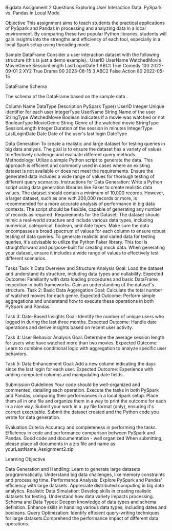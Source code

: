 Bigdata Assignment 2 Questions
Exploring User Interaction Data: PySpark vs. Pandas in Local Mode

Objective
This assignment aims to teach students the practical applications of PySpark and Pandas in processing and analyzing data in a local environment. By comparing these two popular Python libraries, students will gain insights into the strengths and efficiency of each tool, especially in a local Spark setup using threading mode.


Sample DataFrame
Consider a user interaction dataset with the following structure (this is just a demo example).: 
UserID	UserName	WatchedMovie	MovieGenre	SessionLength	LastLoginDate
1	ABC1	True	Comedy	100	2022-09-01
2	XY2	True	Drama	90	2023-08-15
3	ABC2	False	Action	80	2022-05-15

DataFrame Schema

The schema of the DataFrame based on the sample data . 

Column Name	DataType	Description	PySpark Type()
UserID	Integer	Unique identifier for each user	IntegerType
UserName	String	Name of the user	StringType
WatchedMovie	Boolean	Indicates if a movie was watched or not	BooleanType
MovieGenre	String	Genre of the watched movie	StringType
SessionLength	Integer	Duration of the session in minutes	IntegerType
LastLoginDate	Date	Date of the user's last login	DateType

Data Generation
To create a realistic and large dataset for testing queries in big data analysis. The goal is to ensure the dataset has a variety of values to effectively challenge and evaluate different query methods.
Methodology:
Utilize a simple Python script to generate the data. This approach is efficient and commonly used in cases where an existing dataset is not available or does not meet the requirements.
Ensure the generated data includes a wide range of values for thorough testing of different query scenarios.
Instructions for Data Generation:
Write a Python script using data generation libraries like Faker to create realistic data values.
The dataset should contain a minimum of 10,000 records. However, a larger dataset, such as one with 200,000 records or more, is recommended for a more accurate analysis of performance in big data contexts.
The script should be flexible, capable of generating any number of records as required.
Requirements for the Dataset:
The dataset should mimic a real-world structure and include various data types, including numerical, categorical, boolean, and date types.
Make sure the data encompasses a broad spectrum of values for each column to ensure robust testing of data queries.
To generate realistic and varied data for testing queries, it's advisable to utilize the Python Faker library.
This tool is straightforward and purpose-built for creating mock data. When generating your dataset, ensure it includes a wide range of values to effectively test different scenarios. 


Tasks
Task 1: Data Overview and Structure Analysis
Goal: Load the dataset and understand its structure, including data types and nullability.
Expected Outcome: Familiarity with data loading procedures and basic DataFrame inspection in both frameworks. Gain an understanding of the dataset's structure.
Task 2: Basic Data Aggregation
Goal: Calculate the total number of watched movies for each genre.
Expected Outcome: Perform simple aggregations and understand how to execute these operations in both PySpark and Pandas.

Task 3: Date-Based Insights
Goal: Identify the number of unique users who logged in during the last three months.
Expected Outcome: Handle date operations and derive insights based on recent user activity.

Task 4: User Behavior Analysis
Goal: Determine the average session length for users who have watched more than two movies.
Expected Outcome: Learn to combine conditional logic with aggregation to analyze specific user behaviors.

Task 5: Data Enhancement
Goal: Add a new column indicating the days since the last login for each user.
Expected Outcome: Experience with adding computed columns and manipulating date fields.

Submission Guidelines
Your code should be well-organized and commented, detailing each operation.
Execute the tasks in both PySpark and Pandas, comparing their performances in a local Spark setup.
Place them all in one file and organize them in a way to print the outcome for each in a nice way. 
Submit your work in a .py file format (only), ensuring it's correct executable.
Submit the dataset created and the Python code you wrote for data generation. 

Evaluation Criteria
Accuracy and completeness in performing the tasks.
Efficiency in code and performance comparison between PySpark and Pandas.
Good code and documentation - well organized
When submitting, please place all documents in a zip file and name as yourLastName_Assignment2.zip

Learning Objective

Data Generation and Handling:
Learn to generate large datasets programmatically.
Understand big data challenges, like memory constraints and processing time.
Performance Analysis:
Explore PySpark and Pandas' efficiency with large datasets.
Appreciate distributed computing in big data analytics.
Realistic Data Simulation:
Develop skills in creating realistic datasets for testing.
Understand how data variety impacts processing.
Schema and Data Types:
Deepen knowledge of data types and schema definition.
Enhance skills in handling various data types, including dates and booleans.
Query Optimization:
Identify efficient query-writing techniques for large datasets.Comprehend the performance impact of different data operations.